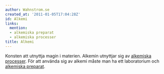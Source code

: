 ```yaml
---
author: Wahnstrom.se
created_at: '2011-01-05T17:04:28Z'
id: Alkemi
links:
  mention:
  - alkemiska preparat
  - alkemiska processer
title: Alkemi
---
```


Konsten att utnyttja magin i materien. Alkemin utnyttjar sig av [alkemiska processer]. För att
använda sig av alkemi måste man ha ett laboratorium och [alkemiska preparat].

  [alkemiska processer]: alkemiska_processer
  [alkemiska preparat]: alkemiska_preparat